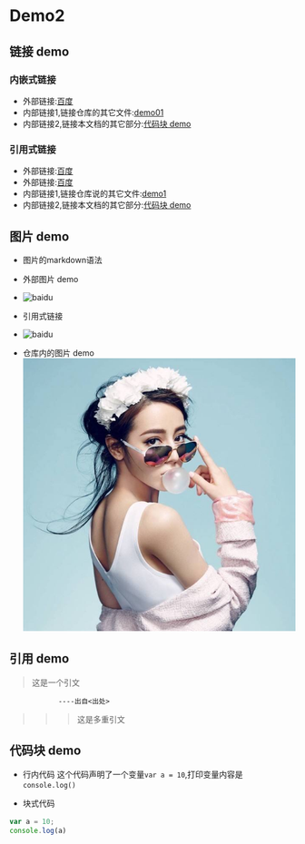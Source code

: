 # Demo2
## 链接 demo

### 内嵌式链接
- 外部链接:[百度](http://www.baidu.com)
- 内部链接1,链接仓库的其它文件:[demo01](demo01.md)
- 内部链接2,链接本文档的其它部分:[代码块 demo](demo02.md#代码块-demo)


### 引用式链接

- 外部链接:[百度]
- 外部链接:[百度][baidu]
- 内部链接1,链接仓库说的其它文件:[demo1]
- 内部链接2,链接本文档的其它部分:[代码块 demo]



## 图片 demo
- 图片的markdown语法
<!--alt和tips都可以缺省-->
<!--语法格式:  ![alt](url tips)-->
- 外部图片 demo
- ![baidu](https://www.baidu.com/img/bd_logo1.png?where=super "tips")


- 引用式链接
- ![baidu][baidu_logo]


- 仓库内的图片 demo
![](images/reba.jpg)



## 引用 demo
> 这是一个引文  

                ----出自<出处>
>>> 这是多重引文


## 代码块 demo

- 行内代码
这个代码声明了一个变量`var a = 10`,打印变量内容是`console.log()`

- 块式代码
```JavaScript
var a = 10;
console.log(a)
```












<!--下面是本文当中用到的链接-->

[百度]: http://www.baidu.com
[baidu]: http://www.baidu.com
[demo1]: demo01.md
[代码块 demo]: demo02.md#代码块-demo
[baidu_logo]:https://www.baidu.com/img/bd_logo1.png?where=super